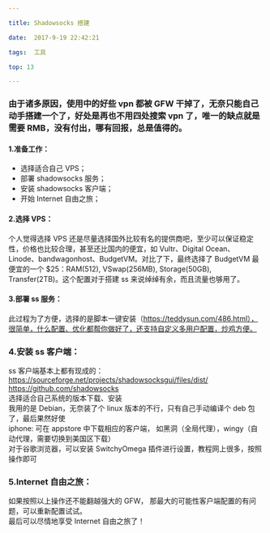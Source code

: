 ```yaml
---

title: Shadowsocks 搭建

date:  2017-9-19 22:42:21

tags:  工具

top: 13

---
```


### 由于诸多原因，使用中的好些 vpn 都被 GFW 干掉了，无奈只能自己动手搭建一个了，好处是再也不用四处搜索 vpn 了，唯一的缺点就是需要 RMB，没有付出，哪有回报，总是值得的。

#### 1.准备工作：
- 选择适合自己 VPS；
- 部署 shadowsocks 服务；
- 安装 shadowsocks 客户端；
- 开始 Internet 自由之旅；

#### 2.选择 VPS：
个人觉得选择 VPS 还是尽量选择国外比较有名的提供商吧，至少可以保证稳定性，价格也比较合理，甚至还比国内的便宜，如 Vultr、Digital Ocean、Linode、bandwagonhost、BudgetVM。对比了下，最终选择了 BudgetVM 最便宜的一个 $25：RAM(512), VSwap(256MB), Storage(50GB), Transfer(2TB)。这个配置对于搭建 ss 来说绰绰有余，而且流量也够用了。

#### 3.部署 ss 服务：
此过程为了方便，选择的是脚本一键安装（https://teddysun.com/486.html），很简单，什么配置、优化都帮你做好了，还支持自定义多用户配置，炒鸡方便。

### 4.安装 ss 客户端：
ss 客户端基本上都有现成的：
https://sourceforge.net/projects/shadowsocksgui/files/dist/  
https://github.com/shadowsocks  
选择适合自己系统的版本下载、安装  
我用的是 Debian，无奈装了个 linux 版本的不行，只有自己手动编译个 deb 包了，最后果然好使  
iphone: 可在 appstore 中下载相应的客户端， 如黑洞（全局代理），wingy（自动代理，需要切换到美国区下载）  
对于谷歌浏览器，可以安装 SwitchyOmega 插件进行设置，教程网上很多，按照操作即可

### 5.Internet 自由之旅：
如果按照以上操作还不能翻越强大的 GFW， 那最大的可能性客户端配置的有问题，可以重新配置试试。  
最后可以尽情地享受 Internet 自由之旅了！

